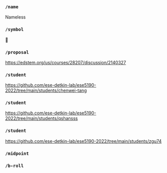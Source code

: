 ### `/name`
Nameless
### `/symbol`
🥰
### `/proposal`
https://edstem.org/us/courses/28207/discussion/2140327
### `/student`
https://github.com/ese-detkin-lab/ese5190-2022/tree/main/students/chenwei-tang
### `/student`
https://github.com/ese-detkin-lab/ese5190-2022/tree/main/students/qshansss
### `/student`
https://github.com/ese-detkin-lab/ese5190-2022/tree/main/students/zgu74
### `/midpoint`
### `/b-roll`
